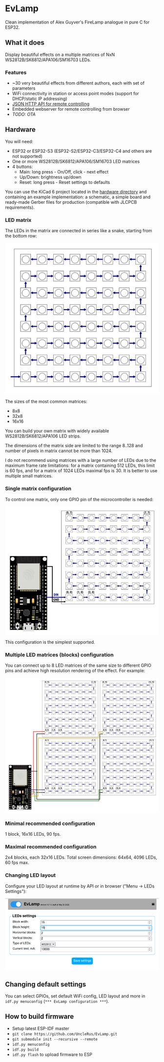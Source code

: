 # EvLamp

Clean implementation of Alex Guyver's FireLamp analogue in pure C for ESP32.

## What it does

Display beautiful effects on a multiple matrices of NxN WS2812B/SK6812/APA106/SM16703 LEDs.

### Features

- ~30 very beautiful effects from different authors, each with set of parameters
- WiFi connectivity in station or access point modes (support for DHCP/static IP addressing)
- [JSON HTTP API for remote controlling](API.md)
- Embedded webserver for remote controlling from browser
- *TODO: OTA*

## Hardware

You will need:

- ESP32 or ESP32-S3 (ESP32-S2/ESP32-C3/ESP32-C4 and others are not supported)
- One or more WS2812B/SK6812/APA106/SM16703 LED matrices
- 4 buttons:
    - Main: long press - On/Off, click - next effect
    - Up/Down: brightness up/down
    - Reset: long press - Reset settings to defaults

You can use the KiCad 6 project located in the [hardware directory](hardware) and containing
an example implementation: a schematic, a simple board and ready-made Gerber files for production
(compatible with JLCPCB requirements).

### LED matrix

The LEDs in the matrix are connected in series like a snake, starting from the bottom row:

![8x8 matrix](images/8x8_matrix.png)

The sizes of the most common matrices:
- 8x8
- 32x8
- 16x16

You can build your own matrix with widely available WS2812B/SK6812/APA106 LED strips.

The dimensions of the matrix side are limited to the range 8..128 and
number of pixels in matrix cannot be more than 1024.

I do not recommend using matrices with a large number of LEDs due to the maximum frame
rate limitations: for a matrix containing 512 LEDs, this limit is 60 fps, and for a matrix of
1024 LEDs maximal fps is 30. It is better to use multiple small matrices.

### Single matrix configuration

To control one matrix, only one GPIO pin of the microcontroller is needed:

![Single matrix](images/single_block.png)

This configuration is the simplest supported.  

### Multiple LED matrices (blocks) configuration

You can connect up to 8 LED matrices of the same size to different GPIO pins and achieve high resolution
rendering of the effect. For example:

![4 blocks configuration example](images/2x2_blocks.png)

### Minimal recommended configuration

1 block, 16x16 LEDs, 90 fps.

### Maximal recommended configuration

2x4 blocks, each 32x16 LEDs.
Total screen dimensions: 64x64, 4096 LEDs, 60 fps max.

### Changing LED layout

Configure your LED layout at runtime by API or in browser ("Menu -> LEDs Settings"):

![LED layout configuration](images/led_config.png)

## Changing default settings 

You can select GPIOs, set default WiFi config, LED layout and more in `idf.py menuconfig`
(`*** EvLamp configuration ***`). 

## How to build firmware

- Setup latest ESP-IDF master
- `git clone https://github.com/UncleRus/EvLamp.git`
- `git submodule init --recursive --remote`
- `idf.py menuconfig`
- `idf.py build`
- `idf.py flash` to upload firmware to ESP
